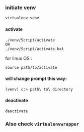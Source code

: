 ### initiate venv

```shell
virtualenv venv
```

#### activate 

```commandline
./venv/Script/activate
OR
./venv/Script/activate.bat
```
 
 for linux OS :
 
```shell
source path/to/activate
```


#### will change prompt this way:

```commandline
(venv) c:> path\ to\ directory
```


#### deactivate 

```commandline
deactivate 
```



### Also check `virtualenvwrapper ` 